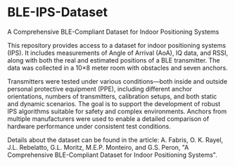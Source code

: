 # BLE-IPS-Dataset
A Comprehensive BLE-Compliant Dataset for Indoor Positioning Systems

This repository provides access to a dataset for indoor positioning systems (IPS). It includes measurements of Angle of Arrival (AoA), IQ data, and RSSI, along with both the real and estimated positions of a BLE transmitter. The data was collected in a 10×8 meter room with obstacles and seven anchors.

Transmitters were tested under various conditions—both inside and outside personal protective equipment (PPE), including different anchor orientations, numbers of transmitters, calibration setups, and both static and dynamic scenarios. The goal is to support the development of robust IPS algorithms suitable for safety and complex environments. Anchors from multiple manufacturers were used to enable a detailed comparison of hardware performance under consistent test conditions.

Details about the dataset can be found in the article: A. Fabris, O. K. Rayel, J.L. Rebelatto, G.L. Moritz, M.E.P. Monteiro, and G.S. Peron, "A Comprehensive BLE-Compliant Dataset for Indoor Positioning Systems".

